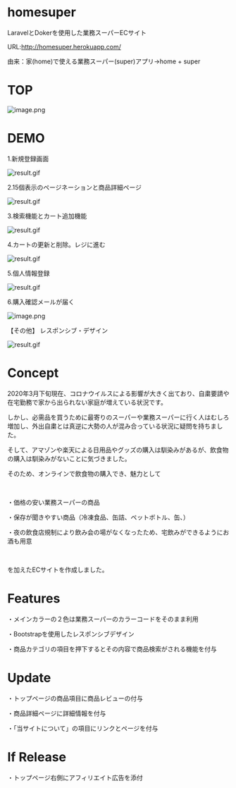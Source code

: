 # homesuper
LaravelとDokerを使用した業務スーパーECサイト

URL:http://homesuper.herokuapp.com/

由来：家(home)で使える業務スーパー(super)アプリ→home + super

# TOP
![image.png](https://qiita-image-store.s3.ap-northeast-1.amazonaws.com/0/592467/eece67d1-8035-666f-9f7e-6aec5c72748f.png)



# DEMO
1.新規登録画面

![result.gif](https://qiita-image-store.s3.ap-northeast-1.amazonaws.com/0/592467/5b55328c-751b-343d-4679-873a4263b361.gif)

2.15個表示のページネーションと商品詳細ページ

![result.gif](https://qiita-image-store.s3.ap-northeast-1.amazonaws.com/0/592467/acb1f3a4-0428-4116-be9a-0e8eaee3c67b.gif)

3.検索機能とカート追加機能

![result.gif](https://qiita-image-store.s3.ap-northeast-1.amazonaws.com/0/592467/46c30ef2-c087-1b48-3938-15879aafd2a8.gif)

4.カートの更新と削除。レジに進む

![result.gif](https://qiita-image-store.s3.ap-northeast-1.amazonaws.com/0/592467/eb1c1094-cdf3-6669-f84c-3aecfb431e8a.gif)

5.個人情報登録

![result.gif](https://qiita-image-store.s3.ap-northeast-1.amazonaws.com/0/592467/3e91c308-c588-d725-fafe-ae48ec5a06aa.gif)

6.購入確認メールが届く

![image.png](https://qiita-image-store.s3.ap-northeast-1.amazonaws.com/0/592467/a5b9e110-8e13-2b39-6f96-0cc5b0a282dc.png)

【その他】 レスポンシブ・デザイン

![result.gif](https://qiita-image-store.s3.ap-northeast-1.amazonaws.com/0/592467/6e176305-298f-b3e7-b526-c29b6085560b.gif)


# Concept
2020年3月下旬現在、コロナウイルスによる影響が大きく出ており、自粛要請や在宅勤務で家から出られない家庭が増えている状況です。

しかし、必需品を買うために最寄りのスーパーや業務スーパーに行く人はむしろ増加し、外出自粛とは真逆に大勢の人が混み合っている状況に疑問を持ちました。

そして、アマゾンや楽天による日用品やグッズの購入は馴染みがあるが、飲食物の購入は馴染みがないことに気づきました。

そのため、オンラインで飲食物の購入でき、魅力として

<br>

・価格の安い業務スーパーの商品

・保存が聞きやすい商品（冷凍食品、缶詰、ペットボトル、缶、）

・夜の飲食店規制により飲み会の場がなくなったため、宅飲みができるようにお酒も用意

<br>

を加えたECサイトを作成しました。

# Features
・メインカラーの２色は業務スーパーのカラーコードをそのまま利用

・Bootstrapを使用したレスポンシブデザイン

・商品カテゴリの項目を押下するとその内容で商品検索がされる機能を付与

# Update
・トップページの商品項目に商品レビューの付与

・商品詳細ページに詳細情報を付与

・「当サイトについて」の項目にリンクとページを付与

# If Release
・トップページ右側にアフィリエイト広告を添付


